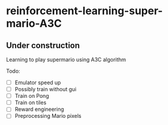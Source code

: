 # reinforcement-learning-super-mario-A3C
## Under construction
Learning to play supermario using A3C algorithm

Todo:
- [ ] Emulator speed up
- [ ] Possibly train without gui
- [ ] Train on Pong
- [ ] Train on tiles
- [ ] Reward engineering
- [ ] Preprocessing Mario pixels

